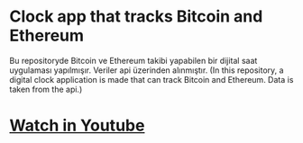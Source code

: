 # Clock app that tracks Bitcoin and Ethereum
Bu repositoryde Bitcoin ve Ethereum takibi yapabilen bir dijital saat uygulaması yapılmışır. Veriler api üzerinden alınmıştır. (In this repository, a digital clock application is made that can track Bitcoin and Ethereum. Data is taken from the api.)
# [Watch in Youtube](https://www.youtube.com/watch?v=SNX0yQMEB0Q)
